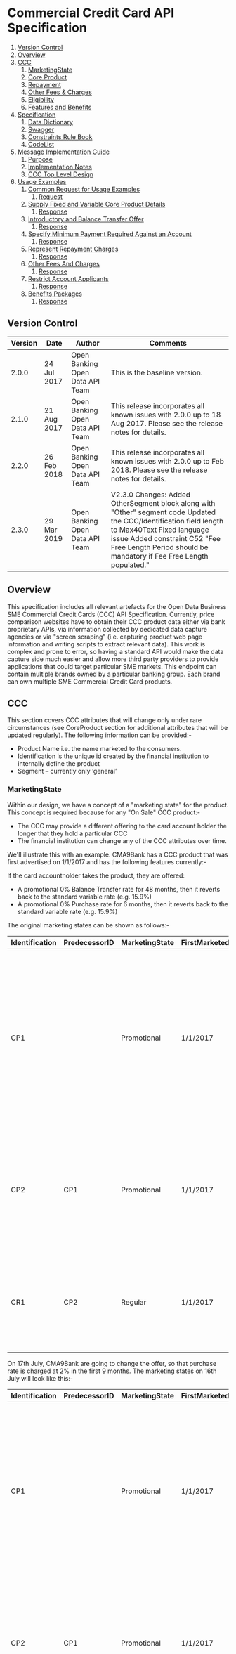 # Commercial Credit Card API Specification <!-- omit in toc -->

1. [Version Control](#version-control)
2. [Overview](#overview)
3. [CCC](#ccc)
	1. [MarketingState](#marketingstate)
	2. [Core Product](#core-product)
	3. [Repayment](#repayment)
	4. [Other Fees &amp; Charges](#other-fees-amp-charges)
	5. [Eligibility](#eligibility)
	6. [Features and Benefits](#features-and-benefits)
4. [Specification](#specification)
	1. [Data Dictionary](#data-dictionary)
	2. [Swagger](#swagger)
	3. [Constraints Rule Book](#constraints-rule-book)
	4. [CodeList](#codelist)
5. [Message Implementation Guide](#message-implementation-guide)
	1. [Purpose](#purpose)
	2. [Implementation Notes](#implementation-notes)
	3. [CCC Top Level Design](#ccc-top-level-design)
6. [Usage Examples](#usage-examples)
	1. [Common Request for Usage Examples](#common-request-for-usage-examples)
		1. [Request](#request)
	2. [Supply Fixed and Variable Core Product Details](#supply-fixed-and-variable-core-product-details)
		1. [Response](#response)
	3. [Introductory and Balance Transfer Offer](#introductory-and-balance-transfer-offer)
		1. [Response](#response-1)
	4. [Specify Minimum Payment Required Against an Account](#specify-minimum-payment-required-against-an-account)
		1. [Response](#response-2)
	5. [Represent Repayment Charges](#represent-repayment-charges)
		1. [Response](#response-3)
	6. [Other Fees And Charges](#other-fees-and-charges)
		1. [Response](#response-4)
	7. [Restrict Account Applicants](#restrict-account-applicants)
		1. [Response](#response-5)
	8. [Benefits Packages](#benefits-packages)
		1. [Response](#response-6)

## Version Control

| Version |Date |Author |Comments |
| --- |--- |--- |--- |
| 2.0.0 |24 Jul 2017 |Open Banking Open Data API Team |This is the baseline version. |
| 2.1.0 |21 Aug 2017 |Open Banking Open Data API Team |This release incorporates all known issues with 2.0.0 up to 18 Aug 2017. Please see the release notes for details. |
| 2.2.0 |26 Feb 2018 |Open Banking Open Data API Team |This release incorporates all known issues with 2.0.0 up to Feb 2018. Please see the release notes for details. |
| 2.3.0 |29 Mar 2019 |Open Banking Open Data API Team |V2.3.0 Changes: Added OtherSegment block along with "Other" segment code Updated the CCC/Identification field length to Max40Text Fixed language issue Added constraint C52 "Fee Free Length Period should be mandatory if Fee Free Length populated." |



## Overview

This specification includes all relevant artefacts for the Open Data Business SME Commercial Credit Cards (CCC) API Specification.
Currently, price comparison websites have to obtain their CCC product data either via bank proprietary APIs, via information collected by dedicated data capture agencies or via "screen scraping" (i.e. capturing product web page information and writing scripts to extract relevant data). This work is complex and prone to error, so having a standard API would make the data capture side much easier and allow more third party providers to provide applications that could target particular SME markets.
This endpoint can contain multiple brands owned by a particular banking group. Each brand can own multiple SME Commercial Credit Card products.

## CCC

This section covers CCC attributes that will change only under rare circumstances (see CoreProduct section for additional attributes that will be updated regularly). 
The following information can be provided:-

* Product Name i.e. the name marketed to the consumers.
* Identification is the unique id created by the financial institution to internally define the product
* Segment – currently only ‘general’

### MarketingState

Within our design, we have a concept of a "marketing state" for the product. This concept is required because for any "On Sale" CCC product:-
* The CCC may provide a different offering to the card account holder the longer that they hold a particular CCC
* The financial institution can change any of the CCC attributes over time.

We'll illustrate this with an example. 
CMA9Bank has a CCC product that was first advertised on 1/1/2017 and has the following features currently:-

If the card accountholder takes the product, they are offered:

* A promotional 0% Balance Transfer rate for 48 months, then it reverts back to the standard variable rate (e.g. 15.9%)
* A promotional 0% Purchase rate for 6 months, then it reverts back to the standard variable rate (e.g. 15.9%)

The original marketing states can be shown as follows:-

| Identification |PredecessorID |MarketingState |FirstMarketedDate |LastMarketedDate |StateTenureLength |StateTenurePeriod |Notes |
| --- |--- |--- |--- |--- |--- |--- |--- |
| CP1 | |Promotional |1/1/2017 |31/12/9999 |9 |Month |When an accountholder opens the CCC, they will receive an initial promotional offer lasting 9 months. Attached to this state will be the original initial promotional interest rate information (0% Balance transfer rate, 0% Purchase rate) |
| CP2 |CP1 |Promotional |1/1/2017 |31/12/9999 |12 |Month |9 months after the account has been opened, the customers promotional offer lasting a further 3months is (0% Balance transfer and regular 15.9% Purchase rate) |
| CR1 |CP2 |Regular |1/1/2017 |31/12/9999 | | |After the promotional period has expired, the accountholder will be moved to the regular interest rate for both balance and purchases) |

 On 17th July, CMA9Bank are going to change the offer, so that purchase rate is charged at 2% in the first 9 months. The marketing states on 16th July will look like this:-

| Identification |PredecessorID |MarketingState |FirstMarketedDate |LastMarketedDate |StateTenureLength |StateTenurePeriod |Notes |
| --- |--- |--- |--- |--- |--- |--- |--- |
| CP1 | |Promotional |1/1/2017 |16/7/2017 |9 |Month |When an accountholder opens the CCC, they will receive an initial promotional offer lasting 9 months. Attached to this state will be the original initial promotional interest rate information. (0% Balance transfer rate, 0% Purchase rate) |
| CP2 |CP1 |Promotional |1/1/2017 |31/12/9999 |12 |Month |9 months after the account has been opened, the customers promotional offer lasting a further 3months is (0% Balance transfer and regular 15.9% Purchase rate) |
| CR1 |CP2 |Regular |1/1/2017 |31/12/9999 | | |After the promotional period has expired, the accountholder will be moved to the regular interest rate for both balance and purchases) |
| CP3 | |Promotional |17/7/2017 |31/12/9999 |9 |Month |When an accountholder opens the CCC, they will receive an initial promotional offer lasting 9 months. Attached to this state will be the original initial promotional interest rate information. (0% Balance transfer rate, 2% Purchase rate) |


 And on the 17th July, the marketing states will look like this:- 

| Identification |PredecessorID |MarketingState |FirstMarketedDate |LastMarketedDate |StateTenureLength |StateTenurePeriod |Notes |
| --- |--- |--- |--- |--- |--- |--- |--- |
| CP2 |CP3 |Promotional |1/1/2017 |31/12/9999 |12 |Month |9 months after the account has been opened, the customers promotional offer lasting a further 3months is (0% Balance transfer and regular 15.9% Purchase rate) |
| CR1 |CP2 |Regular |1/1/2017 |31/12/9999 | | |After the promotional period has expired, the accountholder will be moved to the regular interest rate for both balance and purchases) |
| CP3 | |Promotional |17/7/2017 |31/12/9999 |9 |Month |When an accountholder opens the CCC, they will receive an initial promotional offer lasting 9 months. Attached to this state will be the original initial promotional interest rate information. (0% Balance transfer rate, 2% Purchase rate) |

**Notes:** 

* PredecessorID is used to sequence the Balance and Purchase interest states offered to the customer when they take out the CCC, it does not record change history.
* FirstMarketedDate and LastMarkedDate cover the period when the particular marketing state was advertised to the customer.
* CMA9 Banks only have to provide information for current (and known future, if they wish) marketing states. There is no open data requirement to provide an audit history of all marketing states that ever applied to the CCC. When the future marketing state becomes the current marketing state, the original marketing state information no longer needs to be published.
* When CP1 Marketing state is replaced by CP3 Marketing state, the PredecessorID in CP2 will also need to be updated to point to CP3, as shown.
* The Identification column is simply for internal bank use. The ID column is required so that we can sequence states.

### Core Product

This section includes information that can change relatively often. Information to be provided includes:-

* Product URL allows a link to the financial institution's website where more detail about the product can be found
* URL to the product's terms and conditions
* Minimum and Maximum Credit Limits on the card
* Maximum days of interest free credit on **purchases** when paid in full and on time each month
* Sales Access Channels cover all of the channels by which a customer can be sold a CCC (e.g. Branch, Online)
* Servicing Access Channels cover all of the channels by which a customer can receive service for their CCC. Note: This covers servicing of all aspects of the CCC. Some aspects may not be serviceable via certain channels.
* Card Scheme
* Indicator to show if contactless capable
* Account service fee amount for the card and how often it is charged (monthly, quarterly, annually)
* Representative APR
* Specify any restrictions on how soon a balance needs to be transferred from opening the account and getting the promotional offer in the notes section

### Repayment

**Minimum Payment** 

This is the minimum payment that has to be paid every period (typically every month). This amount is the larger of the MinBalanceRepaymentRate applied to the outstanding statement balance or the MinBalanceRepaymentAmount.

**Repayment Allocation** 

The mechanism of allocating of charges for any outstanding balance on a statement may differ between banks. Each bank may apply charges differently to the different balance buckets and hence accruing different charges at different rates. 

For example an outstanding balance on a credit card statement could be broken down to:

* Interest and fees
* Cash advances transactions (inc ATM withdrawals and foreign currency purchases)
* Standard rate balance transfer
* Standard rate purchases
* Low promotional rates (life of balance transfers offers, for example)
* 0% promotional rates

In order for a TPP to offer a service to recommend a credit it would be necessary to include information on:

* The different balance buckets used
* The rates, fees and charges applied to each balance bucket and
* The order of applying the charges to the balance buckets

 This clarification has to be supplied by each Bank in the Notes section (see TDA decision [059](https://openbanking.atlassian.net/wiki/display/WOR/059)

<em>An example from the LBG website: [https://www.lloydsbank.com/credit-cards/terms-and-conditions/credit-cards-terms.asp](https://www.lloydsbank.com/credit-cards/terms-and-conditions/credit-cards-terms.asp) </em>

<em>B7.4 How we apply your payments</em>

<em>We use your payments to clear any overdue amounts before we apply them to your latest minimum payment.</em>

<em>We will reduce the amount you owe in the following order:</em>

* any overdue amounts from previous statements; then
* the remaining balance on your statement; then
* any recent transactions not yet shown on your statement

<em>We use your payments to pay off balances charged at the highest interest rate first and so on down to balances with the lowest interest rates. This means the more expensive balances are always paid off first.</em>

<em>If there is more than one type of balance at the same interest rate, they are paid off in the following order: cash transactions, purchases, balance transfers and money transfers, and then default charges (plus any interest or charges incurred as a result of those balances). For each type of balance, your payments will pay off the oldest balance (and related fees, charges or insurance) first.</em>

**Non Repayment Fee Charges** 

Examples
* Default charge when a minimum payment is late
* When a customer goes over the credit limit during the statement period
* A payment is returned unpaid

Use the notes field to indicate what balance type you are allocating the fee to, as well as, indicating how interest is charged on the fee.

### Other Fees &amp; Charges 

Key Fees and Charges that a customer has to pay can be specified in the Core Product, Repayment and Features and Benefits sections (see above).
The long tail of additional fees and charges that are not associated any of the above areas can be specified in this section.
Details as to any capping (i.e. maximum amount that can be charged to a customer for a particular period) for any fee/charge can also be specified in this section.
Examples could be:

* Cash advance fees
* Non-sterling transaction fees
* Balance Transfer Introductory fee

Use the notes field to indicate what balance type you are allocating the fee to, as well as, indicating how interest is charged on the fee.

### Eligibility

In order to get a CCC a mix of qualifications are required for both the Business and Business owners. For example:

* Business : Turnover, Periods company has been trading, Minimum annual returns ( i.e. number years of company accounts that have to be provided), residency (owners, business, incorporated, trading and Tax), BCA required, Legal structure, Credit check
* Business Owner : ID and verification, Credit checks, Previous Bankruptcy, CCJs,

Note eligibility criteria for features and benefits are treated in that section. 

Specify any restrictions on Transferring a Balance from another Card in the Notes.

### Features and Benefits

In this section, information about any inherent product features or value-added benefits (whether they're charged or not) can be captured.

Benefits can also be grouped together e.g. if a package of benefits is supplied. For any benefits group, benefit details may be individually added or notes simply added to the benefits group. 

For a benefits group or for individual benefits, any eligibility criteria required to obtain that benefit can be specified as notes.

## Specification

The following UML Class Diagram provides the hierarchical structure of the message in a graphical form, which is easier to digest.

![ccc-class-diagram.png](./images/ccc-class-diagram.png)

### Data Dictionary

Provides detailed descriptions for each field in the message specification along with the associated code lists, constraints and other technical details such as cardinality, any pattern constraints, min, max length etc.

[ccc.2.3.0.DD.xlsx](/assets/smeccc/ccc.2.3.0.DD.xlsx)

### Swagger

The API specification written using the Swagger API specification format.

[ccc.2.3.0.swagger.json](/assets/smeccc/ccc.2.3.0.swagger.json)

### Constraints Rule Book

Provides conditional rules which applies to a section or field(s) in the API specification. This file should always be read along with Data Dictionary File.

[ccc.2.3.0.Constraints.xlsx](/assets/smeccc/ccc.2.3.0.constraints.xlsx)

### CodeList

List of enumeration values which have been used in the API Specification.

[ccc.2.3.0.codelists.xlsx](/assets/smeccc/ccc.2.3.0.codelists.xlsx)

## Message Implementation Guide

### Purpose

The message implementation guide (MIG) is designed to assist the implementers of the messaging specification by providing worked examples as to how the message fields should be completed in different scenarios.

The intention is that this will better ensure consistency. This guide should be read alongside the data dictionary which provides fuller information about the rules, constraints and guidelines that should be adhered to when populating the fields.

The format that is used in this document for field value assignment is:-

- `[]` enclose a set of field values. Where there are multiple records for a particular field, I depict this as `[<record 1 value1>, <record 1 value2>…<recordn valuen>]`, whilst where I’m showing that there is 1 field value in 1 record, and another field value in a 2nd record, I depict this as `[<record1 value1>],[<record 2 value 1>],[<record 3 value 3>]` 
  
- , separates individual field values within a field value set.

- '' surrounds a text or date field value.

We are choosing different accounts based on how fully they test each section of the design.

### Implementation Notes

Before implementing the message standard, it is useful browsing the current market leading price comparison websites (e.g. [https://www.moneysupermarket.com/business-finance/business-credit-cards-explained/](https://www.moneysupermarket.com/business-finance/business-credit-cards-explained/), [http://www.knowyourmoney.co.uk/business-credit-cards-guide/](http://www.knowyourmoney.co.uk/business-credit-cards-guide/) to understand how implementation of our standard by the CMA9 banks would help to more easily facilitate provision of information used on those sites.

Currently, price comparison websites have to obtain their  CCC product data either via bank proprietary APIs, via information collected by dedicated data capture agencies or via "screen scraping" (i.e. capturing product web page information and writing scripts to extract relevant data). This work is complex and prone to error, so having a standard API would make the data capture side much easier and allow more third party providers to provide applications that could target particular consumer markets.

### CCC Top Level Design

![top-level-smeccc-design.png]( ./images/top-level-smeccc-design.png)

## Usage Examples

The Usage Examples are representative of different functional scenarios and are given in JSON format.

For simplicity, some of the mandatory JSON elements may be skipped to keep the size of the response manageable for this document, to highlight only on the relevant items. For example, when we are giving example of CreditInterest, then we might not show Overdraft and other json elements, to keep the JSON response size manageable.

### Common Request for Usage Examples

#### Request

```json
GET /commercial-credit-cards HTTP/1.1
```

### Supply Fixed and Variable Core Product Details

Example: A fictional example based on the [HSBC Business Credit Card](http://www.business.hsbc.uk/en-gb/finance-and-borrowing/business-card/business-credit-card?DCSext.nav=foot-mat)

#### Response

```
HTTP/1.1 200 OK
Content-Type: application/json
Content-Type: application/prs.openbanking.opendata.v2.4
```
  
```json
{
  "data": [
    {
      "Brand": [
        {
          "BrandName": "HSBC",
          "CCC": [
            {
              "Name": "HSBC Business Credit Card",
              "Identification": "Business Credit Card - Commercial Card",
              "Segment": [
                "General"
              ],
              "CCCMarketingState": [
                {
                  "Identification": "Business Credit Card - Commercial Card",
                  "MarketingState": "Regular",
                  "CoreProduct": {
                    "ProductURL": "http://www.business.hsbc.uk/en-gb/finance-and-borrowing/business-card/business-credit-card?DCSext.nav=foot-mat",
                    "ProductDescription": "A flexible way to manage your day-to-day expenses and boost your cash flow.",
                    "TcsAndCsURL": "http://www.business.hsbc.uk/~/media/library/business-uk/pdfs/commercial-card-agreement-terms.pdf?la=en-GB",
                    "MaxDailyCardWithdrawalLimit": "500.00",
                    "MinCreditLimit": "500.00",
                    "MaxPurchaseInterestFreeLengthDays": "56",
                    "SalesAccessChannels": [
                      "Branch",
                      "Online"
                    ],
                    "ServicingAccessChannels": [
                      "Branch",
                      "Online",
                      "Post",
                      "CallCentre",
                      "MobileBankingApp"
                    ],
                    "CardScheme": [
                      "Visa"
                    ],
                    "ContactlessIndicator": "true",
                    "PeriodicFee": "32.00",
                    "PeriodicFeePeriod": "Year",
                    "APR": "22.00",
                    "Notes": [
                      "After the initial 12 month period, the annual charge for each Commercial Card is £32."
                    ]
                  }
                }
              ]
            }
          ]
        }
      ]
    }
  ]
}
``` 
 
### Introductory and Balance Transfer Offer

Example: A fictional example based on the Santander Business Credit Card.

After 43 months, the rate on balance transfers will go from 0 to 15.9%

After 6 months, the rate on purchases will go from 0% to 15.9%

Notes:

The way to think about this is that is to consider what is being offered to the Account Holder when they open the account during particular periods of time:-

* For the 1st 6 months, the Account Holder can obtain a promotional 0% on both their balance transfers and purchases.
* For the next (43-6)=37 months, the Account Holder can obtain a promotional 0% on their balance transfers only
* After 43 months if over, the Account Holder will be charged regular rates on both balance transfers and purchases.

We use the StateTenureLength and StateTenurePeriod to indicate the period of time during which the Account Holder experiences a particular offering.

We use the FirstMarketedState and LastMarketedState to indicate the period of time during which a complete set of offerings is advertised.

#### Response

```
HTTP/1.1 200 OK
Content-Type: application/json
Content-Type: application/prs.openbanking.opendata.v2.4
``` 
  
```json
{
  "data": [
    {
      "Brand": [
        {
          "BrandName": "Santander UK PLC",
          "CCC": [
            {
              "Name": "Business Credit Card",
              "Identification": "5007120000001",
              "Segment": [
                "General"
              ],
              "CCCMarketingState": [
                {
                  "Identification": "P1",
                  "PredecessorID": "",
                  "MarketingState": "Promotional",
                  "FirstMarketedDate": "1990-01-01",
                  "LastMarketedDate": "9999-12-31",
                  "StateTenureLength": "6",
                  "StateTenurePeriod": "Month",
                  "Notes": [
                    "0% on Balance Transfers and Purchases"
                  ]
                },
                {
                  "Identification": "P2",
                  "PredecessorID": "P1",
                  "MarketingState": "Promotional",
                  "FirstMarketedDate": "1990-01-01",
                  "LastMarketedDate": "9999-12-31",
                  "StateTenureLength": "37",
                  "StateTenurePeriod": "Month",
                  "Notes": [
                    "0% on Balance Transfers"
                  ]
                },
                {
                  "Identification": "R1",
                  "PredecessorID": "P2",
                  "MarketingState": "Regular",
                  "FirstMarketedDate": "1990-01-01",
                  "LastMarketedDate": "9999-12-31",
                  "Notes": [
                    "Regular Rates Apply"
                  ]
                }
              ]
            }
          ]
        }
      ]
    }
  ]
}
``` 

### Specify Minimum Payment Required Against an Account

**Example** :A fictional example based on the [HSBC Business Credit Card](http://www.business.hsbc.uk/en-gb/finance-and-borrowing/business-card/business-credit-card?DCSext.nav=foot-mat)

Minimum Payment:

The sum of:
* the interest for the period from the last statement;
* any fees and charges;
* 1.5% of the full amount you owe us as shown on your monthly statement rounded to the nearest pound above minimum £5 or your statement balance if it is lower.

**Notes** :

1. It is an industry standard that interest and any fees and charges have to be paid off, and that the minimum payment will either be the outstanding balance or the maximum of a specified rate or minimum payment amount, but this can be specified in the notes, as in the example above.

 
#### Response

```
HTTP/1.1 200 OK
Content-Type: application/json
Content-Type: application/prs.openbanking.opendata.v2.4
```
  
```json
{
	"data": [{
		"Brand": [{
			"BrandName": "HSBC",
			"CCC": [{
				"Name": "HSBC Business Credit Card",
				"Identification": "Business Credit Card - Commercial Card",
				"Segment": ["General"],
				"CCCMarketingState": [{
					...
					"Repayment": {
						"MinBalanceRepaymentRate": "1.50",
						"MinBalanceRepaymentAmount": "5.00",
						"Notes": ["Minimum Payment: The sum of:
the interest for the period from the last statement;
any fees and charges; 1.5% of the full amount you owe us as shown on your monthly statement rounded to the nearest pound above minimum £5 or your statement balance if it is lower."],
						"RepaymentAllocation": {
							"Notes": ["N/A"]
						}
					},
					"Eligibility": {
						...
					},
					"FeaturesAndBenefits": {
						...
					},
					"OtherFeesCharges": {
						...
					},
					"CoreProduct": {
						...
					}
				}]
			}]
		}]
	}]
}
``` 

### Represent Repayment Charges 

**Example** :A fictional example based on the [HSBC Business Credit Card](http://www.business.hsbc.uk/en-gb/finance-and-borrowing/business-card/business-credit-card?DCSext.nav=foot-mat)

Late Payment: £12

Returned Payment: £5

#### Response

```
HTTP/1.1 200 OK
Content-Type: application/json
Content-Type: application/prs.openbanking.opendata.v2.4
```

```json
{
	"data": [{
		"Brand": [{
			"BrandName": "HSBC",
			"CCC": [{
				"Name": "HSBC Business Credit Card",
				"Identification": "Business Credit Card - Commercial Card",
				"Segment": ["General"],
				"CCCMarketingState": [{
					...
					"Repayment": {
						"MinBalanceRepaymentRate": "1.5",
						"MinBalanceRepaymentAmount": "5.00",
						"Notes": ["Minimum Payment:
The sum of:
the interest for the period from the last statement;
any fees and charges;
1.5% of the full amount you owe us as shown on your monthly statement rounded to the nearest pound above minimum £5 or your statement balance if it is lower."],
						"NonRepaymentFeeCharges": [{
							"NonRepaymentFeeChargeDetail": [{
								"FeeType": "LatePayment",
								"FeeAmount": "12.00",
								"ApplicationFrequency": "Monthly",
								"CalculationFrequency": "CalculationFrequency"
							},
							{
								"FeeType": "ReturnPayment",
								"FeeAmount": "5.00",
								"ApplicationFrequency": "Monthly",
								"CalculationFrequency": "CalculationFrequency"
							}]
						}],
						"RepaymentAllocation": {
							"Notes": ["N/A"]
						}
					},
					"Eligibility": {
						...
					},
					"FeaturesAndBenefits": {
						...
					},
					"OtherFeesCharges": {
						...
					},
					"CoreProduct": {
						...
					}
				}]
			}]
		}]
	}]
}
``` 

### Other Fees And Charges 

**Example** : A fictional example based on the [HSBC Business Credit Card](http://www.business.hsbc.uk/en-gb/finance-and-borrowing/business-card/business-credit-card?DCSext.nav=foot-mat)

Purchases: 15.9% variable

Cash Advances: 15.9% variable, handling fee 1% (minimum £3)

Non-Sterling Transaction Fee: 2.99%

#### Response

```
HTTP/1.1 200 OK
Content-Type: application/json
Content-Type: application/prs.openbanking.opendata.v2.4
```
  
```json
{
	"data": [{
		"Brand": [{
			"BrandName": "HSBC",
			"CCC": [{
				"Name": "HSBC Business Credit Card",
				"Identification": "Business Credit Card - Commercial Card",
				"Segment": ["General"],
				"CCCMarketingState": [{
					...
					"Repayment": {
						...
					},
					"Eligibility": {
						...
					},
					"OtherFeesCharges": {
						"FeeChargeDetail": [{
							"FeeCategory": "Purchase",
							"FeeType": "Purchase",
							"FeeRate": "15.90",
							"ApplicationFrequency": "Monthly",
							"CalculationFrequency": "Daily"
						}, {
							"FeeCategory": "CashAdvance",
							"FeeType": "CashAdvance",
							"FeeRate": "15.90",
							"ApplicationFrequency": "Monthly",
							"CalculationFrequency": "Daily"
						}, {
							"FeeCategory": "Servicing",
							"FeeType": "Handling",
							"FeeRate": "1.00",
							"ApplicationFrequency": "Monthly",
							"CalculationFrequency": "Daily"
						}, {
							"FeeCategory": "FX",
							"FeeType": "ForeignCash",
							"FeeRate": "2.99",
							"ApplicationFrequency": "Monthly",
							"CalculationFrequency": "Daily"
						}],
						"FeeChargeCap": [{
							"FeeType": "Handling",
							"MinMaxType": "Minimum",
							"FeeCapAmount": "3.00",
							"CappingPeriod": "Month"
						}]
					},
					"OtherFeesCharges": {
						...
					},
					"CoreProduct": {
						...
					}
				}]
			}]
		}]
	}]
}
``` 

### Restrict Account Applicants

**Example** : A fictional example based on theSantander Business Credit Card

You can apply for a credit card if:-

* You're a UK resident
* Aged 18 years or over
* Have a good credit record and have not been declared bankrupt, had a CCJ or an IVA within the last 6 years.
* You must agree to a credit check as part of the application and this will determine whether or not you're accepted and the credit limit that we can offer.

#### Response

```
HTTP/1.1 200 OK
Content-Type: application/json
Content-Type: application/prs.openbanking.opendata.v2.4
```
  
```json
{
	"data": [{
		"Brand": [{
			"BrandName": "Santander UK PLC",
			"CCC": [{
				"Name": "Business Credit Card",
				"Identification": "5007120000001",
				"Segment": ["General"],
				"CCCMarketingState": [{
					...
					"Repayment": {
						...
					},
					"Eligibility": {
						"AgeEligibility": {
							"MinimumAge": 18
						},
						"ResidencyEligibility": [{
							"ResidencyType": "Trading",
							"ResidencyIncluded": ["GRBR"]
						}],
						"TradingHistoryEligibility": [{
							"TradingType": "PreviousBankruptcyAllowed",
							"Indicator": false
						}, {
							"TradingType": "PreviousCCJSAllowed",
							"Indicator": false
						}],
						"CreditCheckEligibility": {
							"Notes": "You must agree to a credit check as part of the application and this will determine whether or not you're accepted and the credit limit that we can offer."
						}
					},
					"FeaturesAndBenefits": {
						...
					},
					"OtherFeesCharges": {
						...
					},
					"CoreProduct": {
						...
					}
				}]
			}]
		}]
	}]
}
``` 

### Benefits Packages 

**Example** : A fictional example based on the [Business Rewards with Barclays Business Credit Card](https://www.barclaycard.co.uk/business/cards-for-business/rewards).

**Essentials** 

* Free Experian credit report for 3 months
* Up to 66% off AA Business Breakdown cover
* 5% rebate on car rental charges at Avis

**Marketing** 

* 15% off your ecommerce website with cloudBuy

**Entertainment** 

* Event tickets from Barclays Entertainment

#### Response

```
HTTP/1.1 200 OK
Content-Type: application/json
Content-Type: application/prs.openbanking.opendata.v2.4
```
  
```json
{
  "data" : [ {
    "Brand" : [ {
      "BrandName" : "Barclays Bank PLC",
      "CCC" : [ {
        "Name" : "Barclaycard Select Credit Card",
        "Identification" : "SCC",
        "Segment" : [ "General" ],
        "CCCMarketingState" : [ {
          ...
          "Repayment" : {
            ...
          },
          "Eligibility" : {
            ...
          },
          "FeaturesAndBenefits" : {
            "FeatureBenefitItem" : [ {
              "Identification" : "Experian Credit Report",
              "Type" : "CreditReports",
              "Name" : "Free Experian credit report for 3 months",
              "Textual": "Free Experian credit report for 3 months."
            }, {
              "Identification" : "AA Business Breakdown Cover",
              "Type" : "MotorBreakdown",
              "Name" : "Up to 66% off AA Business Breakdown cover",
              "Textual" : "Up to 66% off AA Business Breakdown cover."
            }, {
              "Identification" : "Avis Rebate",
              "Type" : "CashBack",
              "Name" : "5% rebate on car rental charges at Avis",
              "Textual" : "5% rebate on car rental charges at Avis."
            }, {
              "Identification" : "Promotional Cash Flow",
              "Type" : "Other",
              "Name" : "15% off your ecommerce website with cloudBuy",
              "Textual" : "15% off your ecommerce website with cloudBuy."
            }, {
              "Identification" : "Event Tickets",
              "Type" : "Lifestyle",
              "Name" : "Event tickets from Barclays Entertainment",
              "Textual" : "Event tickets from Barclays Entertainment."
            } ]
          },
          "OtherFeesCharges" : {
            ...
          },
          "CoreProduct" : {
            ...
          }
        } ]
      } ]
    } ]
  } ]
}
``` 